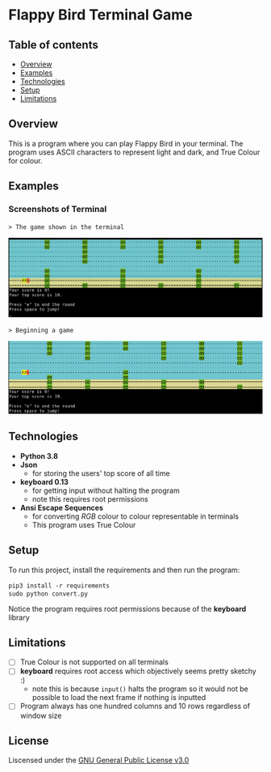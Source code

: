 # Flappy Bird Terminal Game

## Table of contents
* [Overview](#overview)
* [Examples](#examples)
* [Technologies](#technologies)
* [Setup](#setup)
* [Limitations](#limitations)

## Overview
This is a program where you can play Flappy Bird in your terminal. The program uses ASCII characters to represent light and dark, and True Colour for colour.

## Examples
### Screenshots of Terminal

    > The game shown in the terminal

![Screenshot](pictures/flappyExample.gif "Game in Terminal")

    > Beginning a game

![Screenshot](pictures/beginGame.png "Flap Flap!")


## Technologies
- **Python 3.8**
- **Json**
  - for storing the users' top score of all time
- **keyboard 0.13**
  - for getting input without halting the program
  - note this requires root permissions
- **Ansi Escape Sequences**
  - for converting *RGB* colour to colour representable in terminals
  - This program uses True Colour

## Setup
To run this project, install the requirements and then run the program:

    pip3 install -r requirements
    sudo python convert.py

Notice the program requires root permissions because of the **keyboard** library

## Limitations
- [ ] True Colour is not supported on all terminals
- [ ] **keyboard** requires root access which objectively seems pretty sketchy :)
  - note this is because `input()` halts the program so it would not be possible to load the next frame if nothing is inputted
- [ ] Program always has one hundred columns and 10 rows regardless of window size

## License
Liscensed under the [GNU General Public License v3.0](LICENSE)
